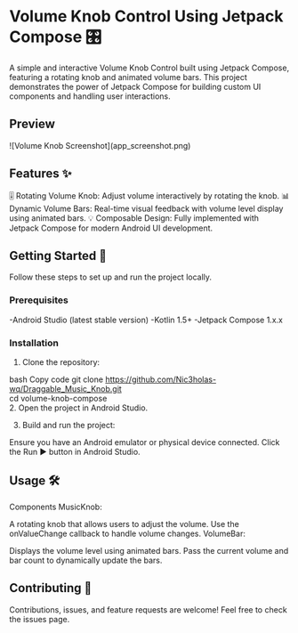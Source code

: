 <h1>Volume Knob Control Using Jetpack Compose 🎛️</h1>
A simple and interactive Volume Knob Control built using Jetpack Compose, featuring a rotating knob and animated volume bars. This project demonstrates the power of Jetpack Compose for building custom UI components and handling user interactions.
<h2>Preview</h2>
![Volume Knob Screenshot](app_screenshot.png)
<h2>Features ✨</h2>
🎚️ Rotating Volume Knob: Adjust volume interactively by rotating the knob.
📊 Dynamic Volume Bars: Real-time visual feedback with volume level display using animated bars.
💡 Composable Design: Fully implemented with Jetpack Compose for modern Android UI development.

<h2>Getting Started 🚀</h2>
Follow these steps to set up and run the project locally.

<h3>Prerequisites</h3>
-Android Studio (latest stable version)
-Kotlin 1.5+
-Jetpack Compose 1.x.x

<h3>Installation</h3>

1. Clone the repository:

bash
Copy code
git clone https://github.com/Nic3holas-wq/Draggable_Music_Knob.git  
cd volume-knob-compose  
2. Open the project in Android Studio.

3. Build and run the project:

Ensure you have an Android emulator or physical device connected.
Click the Run ▶️ button in Android Studio.

<h2>Usage 🛠️</h2>
Components
MusicKnob:

A rotating knob that allows users to adjust the volume.
Use the onValueChange callback to handle volume changes.
VolumeBar:

Displays the volume level using animated bars.
Pass the current volume and bar count to dynamically update the bars.

<h2>Contributing 🤝</h2>
Contributions, issues, and feature requests are welcome! Feel free to check the issues page.
